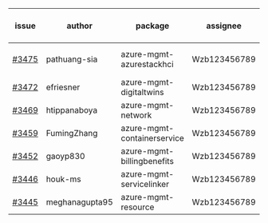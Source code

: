 | issue | author | package | assignee | bot advice | created date of issue | target release date | date from target |
| ------ | ------ | ------ | ------ | ------ | ------ | ------ | :-----: |
| [#3475](https://github.com/Azure/sdk-release-request/issues/3475) | pathuang-sia | azure-mgmt-azurestackhci | Wzb123456789 | Attention to inconsistent tag | 11-30 | 12-23 |  |
| [#3472](https://github.com/Azure/sdk-release-request/issues/3472) | efriesner | azure-mgmt-digitaltwins | Wzb123456789 | new issue. MultiAPI | 11-29 | 12-23 |  |
| [#3469](https://github.com/Azure/sdk-release-request/issues/3469) | htippanaboya | azure-mgmt-network | Wzb123456789 |  | 11-29 | 12-23 |  |
| [#3459](https://github.com/Azure/sdk-release-request/issues/3459) | FumingZhang | azure-mgmt-containerservice | Wzb123456789 |  | 11-24 | 12-23 |  |
| [#3452](https://github.com/Azure/sdk-release-request/issues/3452) | gaoyp830 | azure-mgmt-billingbenefits | Wzb123456789 |  | 11-23 | 12-23 |  |
| [#3446](https://github.com/Azure/sdk-release-request/issues/3446) | houk-ms | azure-mgmt-servicelinker | Wzb123456789 | new comment. | 11-22 | 12-23 |  |
| [#3445](https://github.com/Azure/sdk-release-request/issues/3445) | meghanagupta95 | azure-mgmt-resource | Wzb123456789 | new comment. | 11-17 | 12-23 |  |
